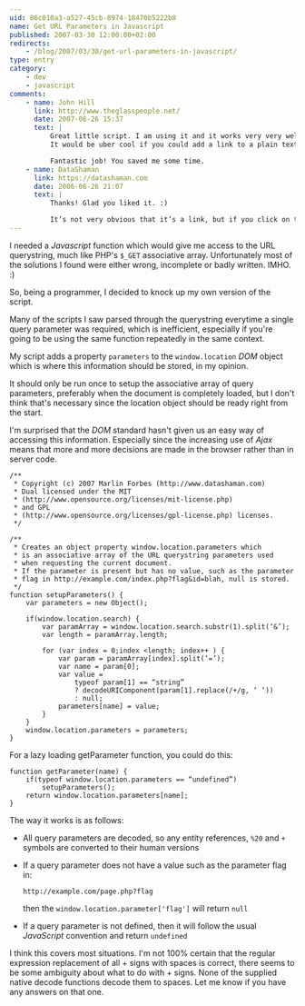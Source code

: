 ```yaml
---
uid: 86c010a3-a527-45cb-8974-18470b5222b8
name: Get URL Parameters in Javascript
published: 2007-03-30 12:00:00+02:00
redirects:
    - /blog/2007/03/30/get-url-parameters-in-javascript/
type: entry
category:
    - dev
    - javascript
comments:
    - name: John Hill
      link: http://www.theglasspeople.net/
      date: 2007-06-26 15:37
      text: |
          Great little script. I am using it and it works very very well!
          It would be uber cool if you could add a link to a plain text version of these functions so that users didn’t have to convert over illegal characters.

          Fantastic job! You saved me some time.
    - name: DataShaman
      link: https://datashaman.com
      date: 2006-06-26 21:07
      text: |
          Thanks! Glad you liked it. :)

          It’s not very obvious that it’s a link, but if you click on the PLAIN TEXT heading above each code block, it converts the block to text, for easy copy and pasting.
---
```


I needed a _Javascript_ function which would give me access to the URL querystring, much like PHP's `$_GET` associative array. Unfortunately most of the solutions I found were either wrong, incomplete or badly written. IMHO. :)

So, being a programmer, I decided to knock up my own version of the script.<!--more-->

Many of the scripts I saw parsed through the querystring everytime a single query parameter was required, which is inefficient, especially if you're going to be using the same function repeatedly in the same context.

My script adds a property `parameters` to the `window.location` _DOM_ object which is where this information should be stored, in my opinion.

It should only be run once to setup the associative array of query parameters, preferably when the document is completely loaded, but I don't think that's necessary since the location object should be ready right from the start.

I'm surprised that the _DOM_ standard hasn't given us an easy way of accessing this information. Especially since the increasing use of _Ajax_ means that more and more decisions are made in the browser rather than in server code.

    /**
     * Copyright (c) 2007 Marlin Forbes (http://www.datashaman.com)
     * Dual licensed under the MIT
     * (http://www.opensource.org/licenses/mit-license.php)
     * and GPL
     * (http://www.opensource.org/licenses/gpl-license.php) licenses.
     */

    /**
     * Creates an object property window.location.parameters which
     * is an associative array of the URL querystring parameters used
     * when requesting the current document.
     * If the parameter is present but has no value, such as the parameter
     * flag in http://example.com/index.php?flag&id=blah, null is stored.
     */
    function setupParameters() {
        var parameters = new Object();

        if(window.location.search) {
            var paramArray = window.location.search.substr(1).split(‘&’);
            var length = paramArray.length;

            for (var index = 0;index <length; index++ ) {
                var param = paramArray[index].split(‘=’);
                var name = param[0];
                var value =
                    typeof param[1] == “string”
                    ? decodeURIComponent(param[1].replace(/+/g, ‘ ‘))
                    : null;
                parameters[name] = value;
            }
        }
        window.location.parameters = parameters;
    }

For a lazy loading getParameter function, you could do this:

    function getParameter(name) {
        if(typeof window.location.parameters == “undefined”)
            setupParameters();
        return window.location.parameters[name];
    }

The way it works is as follows:

-   All query parameters are decoded, so any entity references, `%20` and `+` symbols are converted to their human versions
-   If a query parameter does not have a value such as the parameter flag in:

        http://example.com/page.php?flag

    then the `window.location.parameter['flag']` will return `null`

-   If a query parameter is not defined, then it will follow the usual _JavaScript_ convention and return `undefined`

I think this covers most situations. I'm not 100% certain that the regular expression replacement of all + signs with spaces is correct, there seems to be some ambiguity about what to do with + signs. None of the supplied native decode functions decode them to spaces. Let me know if you have any answers on that one.
